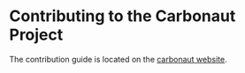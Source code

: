 # Contributing to the Carbonaut Project

The contribution guide is located on the [carbonaut website](https://carbonaut.dev/docs/contributing).

